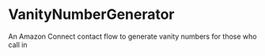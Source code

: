 # VanityNumberGenerator
An Amazon Connect contact flow to generate vanity numbers for those who call in
